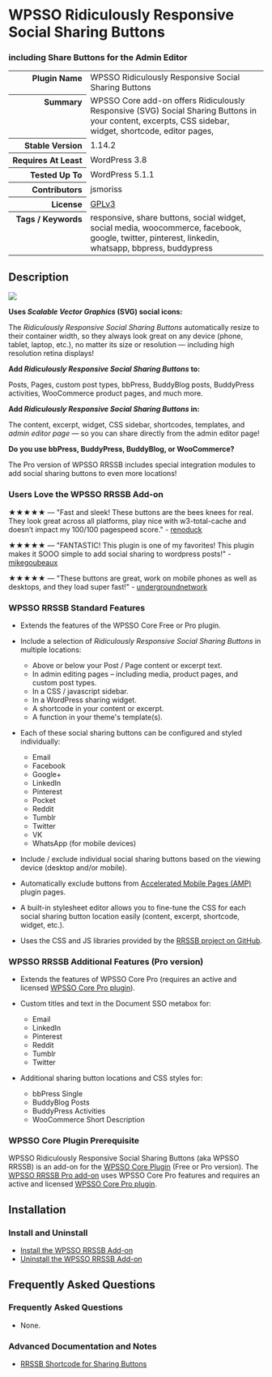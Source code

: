 <h1>WPSSO Ridiculously Responsive Social Sharing Buttons</h1><h3>including Share Buttons for the Admin Editor</h3>

<table>
<tr><th align="right" valign="top" nowrap>Plugin Name</th><td>WPSSO Ridiculously Responsive Social Sharing Buttons</td></tr>
<tr><th align="right" valign="top" nowrap>Summary</th><td>WPSSO Core add-on offers Ridiculously Responsive (SVG) Social Sharing Buttons in your content, excerpts, CSS sidebar, widget, shortcode, editor pages,</td></tr>
<tr><th align="right" valign="top" nowrap>Stable Version</th><td>1.14.2</td></tr>
<tr><th align="right" valign="top" nowrap>Requires At Least</th><td>WordPress 3.8</td></tr>
<tr><th align="right" valign="top" nowrap>Tested Up To</th><td>WordPress 5.1.1</td></tr>
<tr><th align="right" valign="top" nowrap>Contributors</th><td>jsmoriss</td></tr>
<tr><th align="right" valign="top" nowrap>License</th><td><a href="https://www.gnu.org/licenses/gpl.txt">GPLv3</a></td></tr>
<tr><th align="right" valign="top" nowrap>Tags / Keywords</th><td>responsive, share buttons, social widget, social media, woocommerce, facebook, google, twitter, pinterest, linkedin, whatsapp, bbpress, buddypress</td></tr>
</table>

<h2>Description</h2>

<p style="margin:0;"><img class="readme-icon" src="https://surniaulula.github.io/wpsso-rrssb/assets/icon-256x256.png"></p>

<p><strong>Uses <em>Scalable Vector Graphics</em> (SVG) social icons:</strong></p>

<p>The <em>Ridiculously Responsive Social Sharing Buttons</em> automatically resize to their container width, so they always look great on any device (phone, tablet, laptop, etc.), no matter its size or resolution &mdash; including high resolution retina displays!</p>

<p><strong>Add <em>Ridiculously Responsive Social Sharing Buttons</em> to:</strong></p>

<p>Posts, Pages, custom post types, bbPress, BuddyBlog posts, BuddyPress activities, WooCommerce product pages, and much more.</p></p>

<p><strong>Add <em>Ridiculously Responsive Social Sharing Buttons</em> in:</strong></p>

<p>The content, excerpt, widget, CSS sidebar, shortcodes, templates, and <em>admin editor page</em> &mdash; so you can share directly from the admin editor page!</p>

<p><strong>Do you use bbPress, BuddyPress, BuddyBlog, or WooCommerce?</strong></p>

<p>The Pro version of WPSSO RRSSB includes special integration modules to add social sharing buttons to even more locations!</p>

<h3>Users Love the WPSSO RRSSB Add-on</h3>

<p>&#x2605;&#x2605;&#x2605;&#x2605;&#x2605; &mdash; "Fast and sleek! These buttons are the bees knees for real. They look great across all platforms, play nice with w3-total-cache and doesn’t impact my 100/100 pagespeed score." - <a href="https://wordpress.org/support/topic/fast-and-sleek/">renoduck</a></p>

<p>&#x2605;&#x2605;&#x2605;&#x2605;&#x2605; &mdash; "FANTASTIC! This plugin is one of my favorites! This plugin makes it SOOO simple to add social sharing to wordpress posts!" - <a href="https://wordpress.org/support/topic/fantastic-1214/">mikegoubeaux</a></p>

<p>&#x2605;&#x2605;&#x2605;&#x2605;&#x2605; &mdash; "These buttons are great, work on mobile phones as well as desktops, and they load super fast!" - <a href="https://wordpress.org/support/topic/best-sharing-buttons-out-there/">undergroundnetwork</a></p>

<h3>WPSSO RRSSB Standard Features</h3>

<ul>
<li><p>Extends the features of the WPSSO Core Free or Pro plugin.</p></li>
<li><p>Include a selection of <em>Ridiculously Responsive Social Sharing Buttons</em> in multiple locations:</p>

<ul>
<li>Above or below your Post / Page content or excerpt text.</li>
<li>In admin editing pages &ndash; including media, product pages, and custom post types.</li>
<li>In a CSS / javascript sidebar.</li>
<li>In a WordPress sharing widget.</li>
<li>A shortcode in your content or excerpt.</li>
<li>A function in your theme's template(s).</li>
</ul></li>
<li><p>Each of these social sharing buttons can be configured and styled individually:</p>

<ul>
<li>Email</li>
<li>Facebook</li>
<li>Google+</li>
<li>LinkedIn</li>
<li>Pinterest</li>
<li>Pocket</li>
<li>Reddit</li>
<li>Tumblr</li>
<li>Twitter</li>
<li>VK</li>
<li>WhatsApp (for mobile devices)</li>
</ul></li>
<li><p>Include / exclude individual social sharing buttons based on the viewing device (desktop and/or mobile).</p></li>
<li><p>Automatically exclude buttons from <a href="https://wordpress.org/plugins/amp/">Accelerated Mobile Pages (AMP)</a> plugin pages.</p></li>
<li><p>A built-in stylesheet editor allows you to fine-tune the CSS for each social sharing button location easily (content, excerpt, shortcode, widget, etc.).</p></li>
<li><p>Uses the CSS and JS libraries provided by the <a href="https://github.com/kni-labs/rrssb">RRSSB project on GitHub</a>.</p></li>
</ul>

<h3>WPSSO RRSSB Additional Features (Pro version)</h3>

<ul>
<li><p>Extends the features of WPSSO Core Pro (requires an active and licensed <a href="https://wpsso.com/">WPSSO Core Pro plugin</a>).</p></li>
<li><p>Custom titles and text in the Document SSO metabox for:</p>

<ul>
<li>Email</li>
<li>LinkedIn</li>
<li>Pinterest</li>
<li>Reddit</li>
<li>Tumblr</li>
<li>Twitter</li>
</ul></li>
<li><p>Additional sharing button locations and CSS styles for:</p>

<ul>
<li>bbPress Single</li>
<li>BuddyBlog Posts</li>
<li>BuddyPress Activities</li>
<li>WooCommerce Short Description</li>
</ul></li>
</ul>

<h3>WPSSO Core Plugin Prerequisite</h3>

<p>WPSSO Ridiculously Responsive Social Sharing Buttons (aka WPSSO RRSSB) is an add-on for the <a href="https://wordpress.org/plugins/wpsso/">WPSSO Core Plugin</a> (Free or Pro version). The <a href="https://wpsso.com/extend/plugins/wpsso-rrssb/">WPSSO RRSSB Pro add-on</a> uses WPSSO Core Pro features and requires an active and licensed <a href="https://wpsso.com/">WPSSO Core Pro plugin</a>.</p>


<h2>Installation</h2>

<h3 class="top">Install and Uninstall</h3>

<ul>
<li><a href="https://wpsso.com/docs/plugins/wpsso-rrssb/installation/install-the-plugin/">Install the WPSSO RRSSB Add-on</a></li>
<li><a href="https://wpsso.com/docs/plugins/wpsso-rrssb/installation/uninstall-the-plugin/">Uninstall the WPSSO RRSSB Add-on</a></li>
</ul>


<h2>Frequently Asked Questions</h2>

<h3 class="top">Frequently Asked Questions</h3>

<ul>
<li>None.</li>
</ul>

<h3>Advanced Documentation and Notes</h3>

<ul>
<li><a href="https://wpsso.com/docs/plugins/wpsso-rrssb/notes/rrssb-shortcode/">RRSSB Shortcode for Sharing Buttons</a></li>
</ul>


